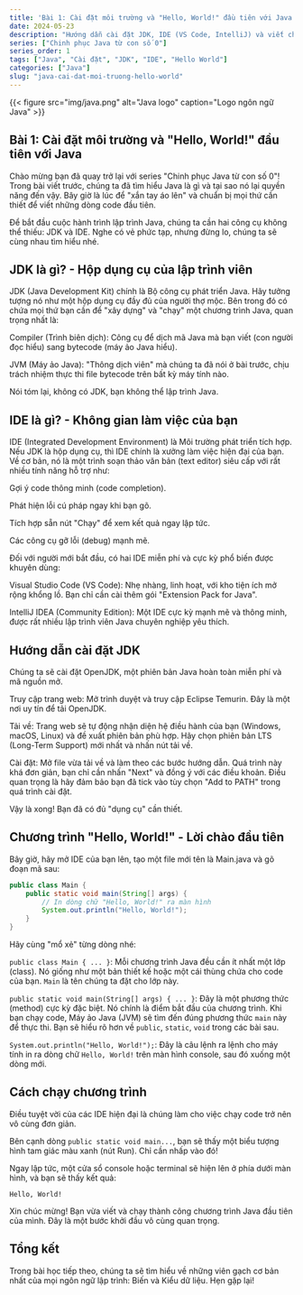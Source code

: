 ```yaml
---
title: 'Bài 1: Cài đặt môi trường và "Hello, World!" đầu tiên với Java'
date: 2024-05-23
description: "Hướng dẫn cài đặt JDK, IDE (VS Code, IntelliJ) và viết chương trình Java 'Hello, World!' đầu tiên, bước khởi đầu quan trọng trong series Chinh phục Java."
series: ["Chinh phục Java từ con số 0"]
series_order: 1
tags: ["Java", "Cài đặt", "JDK", "IDE", "Hello World"]
categories: ["Java"]
slug: "java-cai-dat-moi-truong-hello-world"
---
```


{{< figure src="img/java.png" alt="Java logo" caption="Logo ngôn ngữ Java" >}}

## Bài 1: Cài đặt môi trường và "Hello, World!" đầu tiên với Java

Chào mừng bạn đã quay trở lại với series "Chinh phục Java từ con số 0"! Trong bài viết trước, chúng ta đã tìm hiểu Java là gì và tại sao nó lại quyền năng đến vậy. Bây giờ là lúc để "xắn tay áo lên" và chuẩn bị mọi thứ cần thiết để viết những dòng code đầu tiên.

Để bắt đầu cuộc hành trình lập trình Java, chúng ta cần hai công cụ không thể thiếu: JDK và IDE. Nghe có vẻ phức tạp, nhưng đừng lo, chúng ta sẽ cùng nhau tìm hiểu nhé.

## JDK là gì? - Hộp dụng cụ của lập trình viên

JDK (Java Development Kit) chính là Bộ công cụ phát triển Java. Hãy tưởng tượng nó như một hộp dụng cụ đầy đủ của người thợ mộc. Bên trong đó có chứa mọi thứ bạn cần để "xây dựng" và "chạy" một chương trình Java, quan trọng nhất là:

Compiler (Trình biên dịch): Công cụ để dịch mã Java mà bạn viết (con người đọc hiểu) sang bytecode (máy ảo Java hiểu).

JVM (Máy ảo Java): "Thông dịch viên" mà chúng ta đã nói ở bài trước, chịu trách nhiệm thực thi file bytecode trên bất kỳ máy tính nào.

Nói tóm lại, không có JDK, bạn không thể lập trình Java.

## IDE là gì? - Không gian làm việc của bạn

IDE (Integrated Development Environment) là Môi trường phát triển tích hợp. Nếu JDK là hộp dụng cụ, thì IDE chính là xưởng làm việc hiện đại của bạn. Về cơ bản, nó là một trình soạn thảo văn bản (text editor) siêu cấp với rất nhiều tính năng hỗ trợ như:

Gợi ý code thông minh (code completion).

Phát hiện lỗi cú pháp ngay khi bạn gõ.

Tích hợp sẵn nút "Chạy" để xem kết quả ngay lập tức.

Các công cụ gỡ lỗi (debug) mạnh mẽ.

Đối với người mới bắt đầu, có hai IDE miễn phí và cực kỳ phổ biến được khuyên dùng:

Visual Studio Code (VS Code): Nhẹ nhàng, linh hoạt, với kho tiện ích mở rộng khổng lồ. Bạn chỉ cần cài thêm gói "Extension Pack for Java".

IntelliJ IDEA (Community Edition): Một IDE cực kỳ mạnh mẽ và thông minh, được rất nhiều lập trình viên Java chuyên nghiệp yêu thích.

## Hướng dẫn cài đặt JDK

Chúng ta sẽ cài đặt OpenJDK, một phiên bản Java hoàn toàn miễn phí và mã nguồn mở.

Truy cập trang web: Mở trình duyệt và truy cập Eclipse Temurin. Đây là một nơi uy tín để tải OpenJDK.

Tải về: Trang web sẽ tự động nhận diện hệ điều hành của bạn (Windows, macOS, Linux) và đề xuất phiên bản phù hợp. Hãy chọn phiên bản LTS (Long-Term Support) mới nhất và nhấn nút tải về.

Cài đặt: Mở file vừa tải về và làm theo các bước hướng dẫn. Quá trình này khá đơn giản, bạn chỉ cần nhấn "Next" và đồng ý với các điều khoản. Điều quan trọng là hãy đảm bảo bạn đã tick vào tùy chọn "Add to PATH" trong quá trình cài đặt.

Vậy là xong! Bạn đã có đủ "dụng cụ" cần thiết.

## Chương trình "Hello, World!" - Lời chào đầu tiên

Bây giờ, hãy mở IDE của bạn lên, tạo một file mới tên là Main.java và gõ đoạn mã sau:

```java
public class Main {
    public static void main(String[] args) {
        // In dòng chữ "Hello, World!" ra màn hình
        System.out.println("Hello, World!");
    }
}
```

Hãy cùng "mổ xẻ" từng dòng nhé:

`public class Main { ... }`: Mỗi chương trình Java đều cần ít nhất một lớp (class). Nó giống như một bản thiết kế hoặc một cái thùng chứa cho code của bạn. `Main` là tên chúng ta đặt cho lớp này.

`public static void main(String[] args) { ... }`: Đây là một phương thức (method) cực kỳ đặc biệt. Nó chính là điểm bắt đầu của chương trình. Khi bạn chạy code, Máy ảo Java (JVM) sẽ tìm đến đúng phương thức `main` này để thực thi. Bạn sẽ hiểu rõ hơn về `public`, `static`, `void` trong các bài sau.

`System.out.println("Hello, World!");`: Đây là câu lệnh ra lệnh cho máy tính in ra dòng chữ `Hello, World!` trên màn hình console, sau đó xuống một dòng mới.

## Cách chạy chương trình

Điều tuyệt vời của các IDE hiện đại là chúng làm cho việc chạy code trở nên vô cùng đơn giản.

Bên cạnh dòng `public static void main...`, bạn sẽ thấy một biểu tượng hình tam giác màu xanh (nút Run). Chỉ cần nhấp vào đó!

Ngay lập tức, một cửa sổ console hoặc terminal sẽ hiện lên ở phía dưới màn hình, và bạn sẽ thấy kết quả:

```plaintext
Hello, World!
```

Xin chúc mừng! Bạn vừa viết và chạy thành công chương trình Java đầu tiên của mình. Đây là một bước khởi đầu vô cùng quan trọng.

## Tổng kết

Trong bài học tiếp theo, chúng ta sẽ tìm hiểu về những viên gạch cơ bản nhất của mọi ngôn ngữ lập trình: Biến và Kiểu dữ liệu. Hẹn gặp lại!
